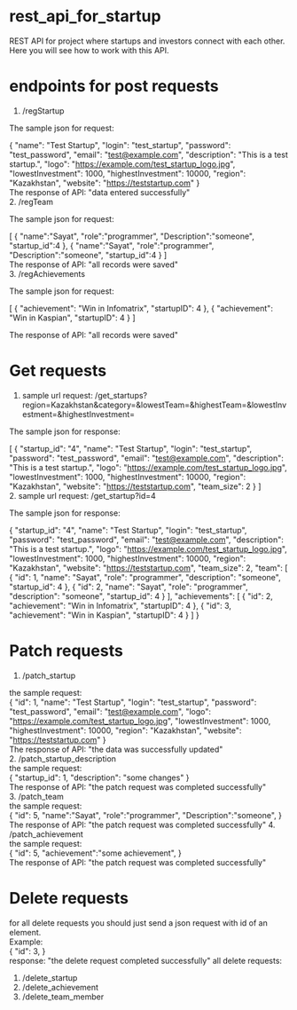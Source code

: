 # rest_api_for_startup
REST API for project where startups and investors connect with each other. Here you will see how to work with this API.
# endpoints for post requests
1. /regStartup   

The sample json for request:   

{
    "name": "Test Startup",
    "login": "test_startup",
    "password": "test_password",
    "email": "test@example.com",
    "description": "This is a test startup.",
    "logo": "https://example.com/test_startup_logo.jpg",
    "lowestInvestment": 1000,
    "highestInvestment": 10000,
    "region": "Kazakhstan",
    "website": "https://teststartup.com"
}   
The response of API: "data entered successfully"   
2. /regTeam   

The sample json for request:   

[
    {
        "name":"Sayat",
        "role":"programmer",
        "Description":"someone",
        "startup_id":4
    }, 
    {
        "name":"Sayat",
        "role":"programmer",
        "Description":"someone",
        "startup_id":4
    }
]   
The response of API: "all records were saved"  
3. /regAchievements   

The sample json for request:   

[
    {
        "achievement": "Win in Infomatrix",
        "startupID": 4
    },
    {
        "achievement": "Win in Kaspian",
        "startupID": 4
    }
]   

The response of API: "all records were saved" 
# Get requests  
1. sample url request: /get_startups?region=Kazakhstan&category=&lowestTeam=&highestTeam=&lowestInvestment=&highestInvestment=   

The sample json for response:   

[
  {
    "startup_id": "4",
    "name": "Test Startup",
    "login": "test_startup",
    "password": "test_password",
    "email": "test@example.com",
    "description": "This is a test startup.",
    "logo": "https://example.com/test_startup_logo.jpg",
    "lowestInvestment": 1000,
    "highestInvestment": 10000,
    "region": "Kazakhstan",
    "website": "https://teststartup.com",
    "team_size": 2
  }
]    
2. sample url request: /get_startup?id=4  

The sample json for response:   

{
  "startup_id": "4",
  "name": "Test Startup",
  "login": "test_startup",
  "password": "test_password",
  "email": "test@example.com",
  "description": "This is a test startup.",
  "logo": "https://example.com/test_startup_logo.jpg",
  "lowestInvestment": 1000,
  "highestInvestment": 10000,
  "region": "Kazakhstan",
  "website": "https://teststartup.com",
  "team_size": 2,
  "team": [
    {
    "id": 1,
    "name": "Sayat",
    "role": "programmer",
    "description": "someone",
    "startup_id": 4
    },
    {
    "id": 2,
    "name": "Sayat",
    "role": "programmer",
    "description": "someone",
    "startup_id": 4
    }
  ],
  "achievements": [
    {
    "id": 2,
    "achievement": "Win in Infomatrix",
    "startupID": 4
    },
    {
    "id": 3,
    "achievement": "Win in Kaspian",
    "startupID": 4
    }
  ]
}
# Patch requests
1. /patch_startup   

the sample request:  
{
    "id": 1,
    "name": "Test Startup",
    "login": "test_startup",
    "password": "test_password",
    "email": "test@example.com",
    "logo": "https://example.com/test_startup_logo.jpg",
    "lowestInvestment": 1000,
    "highestInvestment": 10000,
    "region": "Kazakhstan",
    "website": "https://teststartup.com"
}   
The response of API: "the data was successfully updated"   
2. /patch_startup_description   
the sample request:  
{
    "startup_id": 1,
    "description": "some changes"
}   
The response of API: "the patch request was completed successfully"   
3. /patch_team   
the sample request:  
{
    "id": 5,
    "name":"Sayat",
    "role":"programmer",
    "Description":"someone",
    }   
The response of API: "the patch request was completed successfully"
4. /patch_achievement   
the sample request:  
{
    "id": 5,
    "achievement":"some achievement",
    }   
The response of API: "the patch request was completed successfully"
# Delete requests   
for all delete requests you should just send a json request with id of an element.  
Example:   
{
"id": 3,
}   
response: "the delete request completed successfully"
all delete requests:   
1. /delete_startup
2. /delete_achievement
3. /delete_team_member



